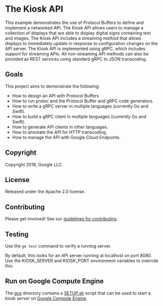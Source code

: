 # The Kiosk API

This example demonstrates the use of Protocol Buffers to define and implement a
networked API. The Kiosk API allows users to manage a collection of displays
that are able to display digital signs containing text and images. The Kiosk
API includes a streaming method that allows displays to immediately update in
response to configuration changes on the API server. The Kiosk API is
implemented using gRPC, which includes support for streaming APIs. All
non-streaming API methods can also be provided as REST services using standard
gRPC to JSON transcoding.

## Goals

This project aims to demonstrate the following:

- How to design an API with Protocol Buffers
- How to run protoc and the Protocol Buffer and gRPC code generators.
- How to write a gRPC server in multiple languages (currently Go and Swift).
- How to build a gRPC client in multiple languages (currently Go and Swift).
- How to generate API clients in other languages.
- How to annotate the API for HTTP transcoding.
- How to manage the API with Google Cloud Endpoints.

## Copyright

Copyright 2018, Google LLC.

## License

Released under the Apache 2.0 license.

## Contributing

Please get involved! See our [guidelines for contributing](CONTRIBUTING.md).

## Testing

Use the `go test` command to verify a running server.

By default, this looks for an API server running at localhost on port 8080. Use
the KIOSK_SERVER and KIOSK_PORT environment variables to override this.

## Run on Google Compute Engine

The [gce](gce) directory contains a [SETUP.sh](gce/SETUP.sh) script that can be
used to start a kiosk server on
[Google Compute Engine](https://cloud.google.com/compute/).
